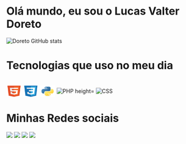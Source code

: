 <h1> Olá mundo, eu sou o Lucas Valter Doreto </h1>

![Doreto GitHub stats](https://github-readme-stats.vercel.app/api?username=devdoreto&show_icons=true&theme=dracula&count_private=true)


<h1>Tecnologias que uso no meu dia </h1>
<div style="display: inline_block"><br>
  <img align="center" alt="HTML" height="30" width="40" src="https://raw.githubusercontent.com/devicons/devicon/master/icons/html5/html5-original.svg">
  <img align="center" alt="CSS" height="30" width="40" src="https://raw.githubusercontent.com/devicons/devicon/master/icons/css3/css3-original.svg">
  <img align="center" alt="Python" height="30" width="40" src="https://raw.githubusercontent.com/devicons/devicon/master/icons/python/python-original.svg">
  <img align="center" alt="PHP height="30" width="40" 
src="https://cdn.jsdelivr.net/gh/devicons/devicon/icons/php/php-plain.svg" />
<img align="center" alt="CSS" height="30" width="40"
src="https://cdn.jsdelivr.net/gh/devicons/devicon/icons/mysql/mysql-original.svg" />
</div>


<h1>Minhas Redes sociais</h1>
<div>
  <a href="https://instagram.com/lucas_doreto?igshid=NzZlODBkYWE4Ng==" target="_blank"><img src="https://img.shields.io/badge/-Instagram-%23E4405F?style=for-the-badge&logo=instagram&logoColor=white" target="_blank"></a>
 <a href="[https://discord.gg/wagxzStdcR](https://discord.gg/vTH8vf4r)" target="_blank"><img src="https://img.shields.io/badge/Discord-7289DA?style=for-the-badge&logo=discord&logoColor=white" target="_blank"></a> 
  <a href = "mailto:lucasdoreto1@gmail.com"><img src="https://img.shields.io/badge/-Gmail-%23333?style=for-the-badge&logo=gmail&logoColor=white" target="_blank"></a>
  <a href="https://www.linkedin.com/in/lucas-doreto-129599294/" target="_blank"><img src="https://img.shields.io/badge/-LinkedIn-%230077B5?style=for-the-badge&logo=linkedin&logoColor=white" target="_blank"></a> 

</div>








